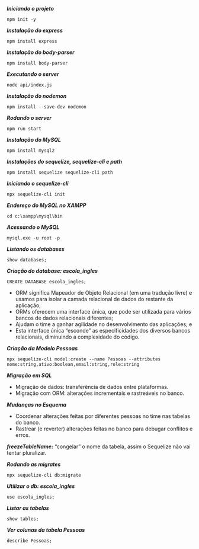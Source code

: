 ***Iniciando o projeto***
```
npm init -y
```

***Instalação do express***
```
npm install express
```

***Instalação do body-parser***
```
npm install body-parser
```

***Executando o server***
```
node api/index.js
```

***Instalação do nodemon***
```
npm install --save-dev nodemon
```

***Rodando o server***
```
npm run start
```

***Instalação do MySQL***
```
npm install mysql2
```

***Instalações do sequelize, sequelize-cli e path***
```
npm install sequelize sequelize-cli path
```

***Iniciando o sequelize-cli***
```
npx sequelize-cli init
```

***Endereço do MySQL no XAMPP***
```
cd c:\xampp\mysql\bin
```

***Acessando o MySQL***
```
mysql.exe -u root -p
```

***Listando os databases***
```
show databases;
```

***Criação do database: escola_ingles***
```
CREATE DATABASE escola_ingles;
```

- ORM significa Mapeador de Objeto Relacional (em uma tradução livre) e usamos para isolar a camada relacional de dados do restante da aplicação;
- ORMs oferecem uma interface única, que pode ser utilizada para vários bancos de dados relacionais diferentes;
- Ajudam o time a ganhar agilidade no desenvolvimento das aplicações; e
- Esta interface única “esconde” as especificidades dos diversos bancos relacionais, diminuindo a complexidade do código.

***Criação da Modelo Pessoas***
```
npx sequelize-cli model:create --name Pessoas --attributes nome:string,ativo:boolean,email:string,role:string
```

***Migração em SQL***
- Migração de dados: transferência de dados entre plataformas.
- Migração com ORM: alterações incrementais e rastreáveis no banco.

***Mudanças no Esquema***
- Coordenar alterações feitas por diferentes pessoas no time nas tabelas do banco.
- Rastrear (e reverter) alterações feitas no banco para debugar conflitos e erros.

***freezeTableName:*** “congelar” o nome da tabela, assim o Sequelize não vai tentar pluralizar.

***Rodando as migrates***
```
npx sequelize-cli db:migrate
```

***Utilizar o db: escola_ingles***
```
use escola_ingles;
```

***Listar as tabelas***
```
show tables;
```

***Ver colunas da tabela Pessoas***
```
describe Pessoas;
```